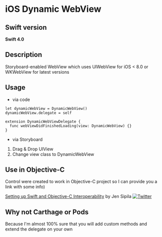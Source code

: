 # iOS Dynamic WebView

## Swift version
**Swift 4.0**

## Description
Storyboard-enabled WebView which uses UIWebView for iOS < 8.0 or WKWebView for latest versions

## Usage

- via code
```
let dynamicWebView = DynamicWebView()
dynamicWebView.delegate = self

extension DynamicWebViewDelegate {
  func webViewDidFinishedLoading(view: DynamicWebView) {}
}
```
- via Storyboard
 1. Drag & Drop UIView
 2. Change view class to DynamicWebView

## Use in Objective-C
Control were created to work in Objective-C project so I can provide you a link with some info)

[Setting up Swift and Objective-C Interoperability](https://medium.com/ios-os-x-development/swift-and-objective-c-interoperability-2add8e6d6887) by Jen Sipila 
[![Twitter](https://abs.twimg.com/favicons/favicon.ico)](https://twitter.com/jen_sipila)


## Why not Carthage or Pods
Because I'm almost 100% sure that you will add custom methods and extend the delegate on your own
